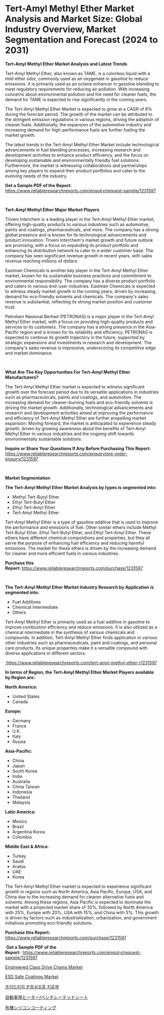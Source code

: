 <p><h1>Tert-Amyl Methyl Ether Market Analysis and Market Size: Global Industry Overview, Market Segmentation and Forecast (2024 to 2031)</h1></p><p><strong>Tert-Amyl Methyl Ether Market Analysis and Latest Trends</strong></p>
<p><p>Tert-Amyl Methyl Ether, also known as TAME, is a colorless liquid with a mild ether odor, commonly used as an oxygenate in gasoline to reduce emissions. It is primarily used as an octane enhancer in gasoline blending to meet regulatory requirements for reducing air pollution. With increasing concerns about environmental pollution and the need for cleaner fuels, the demand for TAME is expected to rise significantly in the coming years.</p><p>The Tert-Amyl Methyl Ether Market is expected to grow at a CAGR of 6% during the forecast period. The growth of the market can be attributed to the stringent emission regulations in various regions, driving the adoption of cleaner fuels. Additionally, the expansion of the automotive industry and increasing demand for high-performance fuels are further fueling the market growth.</p><p>The latest trends in the Tert-Amyl Methyl Ether Market include technological advancements in fuel blending processes, increasing research and development activities to enhance product efficiency, and the focus on developing sustainable and environmentally friendly fuel solutions. Furthermore, the market is witnessing collaborations and partnerships among key players to expand their product portfolios and cater to the evolving needs of the industry.</p></p>
<p><strong>Get a Sample PDF of the Report:&nbsp;</strong> <a href="https://www.reliableresearchreports.com/enquiry/request-sample/1231597">https://www.reliableresearchreports.com/enquiry/request-sample/1231597</a></p>
<p>&nbsp;</p>
<p><strong>Tert-Amyl Methyl Ether Major Market Players</strong></p>
<p><p>Triveni Interchem is a leading player in the Tert-Amyl Methyl Ether market, offering high-quality products to various industries such as automotive, paints and coatings, pharmaceuticals, and more. The company has a strong global presence and is known for its technological advancements and product innovation. Triveni Interchem's market growth and future outlook are promising, with a focus on expanding its product portfolio and enhancing its distribution network to cater to a wider customer base. The company has seen significant revenue growth in recent years, with sales revenue reaching millions of dollars.</p><p>Eastman Chemicals is another key player in the Tert-Amyl Methyl Ether market, known for its sustainable business practices and commitment to environmental responsibility. The company has a diverse product portfolio and caters to various end-user industries. Eastman Chemicals is expected to witness steady market growth in the coming years, driven by increasing demand for eco-friendly solvents and chemicals. The company's sales revenue is substantial, reflecting its strong market position and customer trust.</p><p>Petroliam Nasional Berhad (PETRONAS) is a major player in the Tert-Amyl Methyl Ether market, with a focus on providing high-quality products and services to its customers. The company has a strong presence in the Asia-Pacific region and is known for its reliability and efficiency. PETRONAS is expected to continue its growth trajectory in the future, supported by strategic expansions and investments in research and development. The company's sales revenue is impressive, underscoring its competitive edge and market dominance.</p></p>
<p>&nbsp;</p>
<p><strong>What Are The Key Opportunities For Tert-Amyl Methyl Ether Manufacturers?</strong></p>
<p><p>The Tert-Amyl Methyl Ether market is expected to witness significant growth over the forecast period due to its versatile applications in industries such as pharmaceuticals, paints and coatings, and automotive. The increasing demand for cleaner-burning fuels and eco-friendly solvents is driving the market growth. Additionally, technological advancements and research and development activities aimed at improving the performance and efficiency of Tert-Amyl Methyl Ether are further propelling market expansion. Moving forward, the market is anticipated to experience steady growth, driven by growing awareness about the benefits of Tert-Amyl Methyl Ether in various industries and the ongoing shift towards environmentally sustainable solutions.</p></p>
<p><strong>Inquire or Share Your Questions If Any Before Purchasing This Report:</strong> <a href="https://www.reliableresearchreports.com/enquiry/pre-order-enquiry/1231597">https://www.reliableresearchreports.com/enquiry/pre-order-enquiry/1231597</a></p>
<p>&nbsp;</p>
<p><strong>Market Segmentation</strong></p>
<p><strong>The Tert-Amyl Methyl Ether Market Analysis by types is segmented into:</strong></p>
<p><ul><li>Methyl Tert-Butyl Ether</li><li>Ethyl Tert-Butyl Ether</li><li>Ethyl Tert-Amyl Ether</li><li>Tert-Amyl Methyl Ether</li></ul></p>
<p><p>Tert-Amyl Methyl Ether is a type of gasoline additive that is used to improve the performance and emissions of fuel. Other similar ethers include Methyl Tert-Butyl Ether, Ethyl Tert-Butyl Ether, and Ethyl Tert-Amyl Ether. These ethers have different chemical compositions and properties, but they all serve the purpose of enhancing fuel efficiency and reducing harmful emissions. The market for these ethers is driven by the increasing demand for cleaner and more efficient fuels in various industries.</p></p>
<p><strong>Purchase this Report:&nbsp;</strong><a href="https://www.reliableresearchreports.com/purchase/1231597">https://www.reliableresearchreports.com/purchase/1231597</a></p>
<p>&nbsp;</p>
<p><strong>The Tert-Amyl Methyl Ether Market Industry Research by Application is segmented into:</strong></p>
<p><ul><li>Fuel Additives</li><li>Chemical Intermediate</li><li>Others</li></ul></p>
<p><p>Tert-Amyl Methyl Ether is primarily used as a fuel additive in gasoline to improve combustion efficiency and reduce emissions. It is also utilized as a chemical intermediate in the synthesis of various chemicals and compounds. In addition, Tert-Amyl Methyl Ether finds application in various other industries such as pharmaceuticals, paint and coatings, and personal care products. Its unique properties make it a versatile compound with diverse applications in different sectors.</p></p>
<p><a href="https://www.reliableresearchreports.com/tert-amyl-methyl-ether-r1231597">&nbsp;https://www.reliableresearchreports.com/tert-amyl-methyl-ether-r1231597</a></p>
<p><strong>In terms of Region, the Tert-Amyl Methyl Ether Market Players available by Region are:</strong></p>
<p>
    <p> <strong> North America: </strong>
        <ul>
            <li>United States</li>
            <li>Canada</li>
        </ul>
        </p> 
    <p> <strong> Europe: </strong>
        <ul>
            <li>Germany</li>
            <li>France</li>
            <li>U.K.</li>
            <li>Italy</li>
            <li>Russia</li>
        </ul>
        </p> 
    <p> <strong> Asia-Pacific: </strong>
        <ul>
            <li>China</li>
            <li>Japan</li>
            <li>South Korea</li>
            <li>India</li>
            <li>Australia</li>
            <li>China Taiwan</li>
            <li>Indonesia</li>
            <li>Thailand</li>
            <li>Malaysia</li>
        </ul>
        </p> 
    <p> <strong> Latin America: </strong>
        <ul>
            <li>Mexico</li>
            <li>Brazil</li>
            <li>Argentina Korea</li>
            <li>Colombia</li>
        </ul>
        </p> 
    <p> <strong> Middle East & Africa: </strong>
        <ul>
            <li>Turkey</li>
            <li>Saudi</li>
            <li>Arabia</li>
            <li>UAE</li>
            <li>Korea</li>
        </ul>
    </p>
    </p>
<p><p>The Tert-Amyl Methyl Ether market is expected to experience significant growth in regions such as North America, Asia Pacific, Europe, USA, and China due to the increasing demand for cleaner alternative fuels and solvents. Among these regions, Asia Pacific is expected to dominate the market with a projected market share of 35%, followed by North America with 25%, Europe with 20%, USA with 15%, and China with 5%. This growth is driven by factors such as industrialization, urbanization, and government initiatives promoting eco-friendly solutions.</p></p>
<p><strong>Purchase this Report: </strong><a href="https://www.reliableresearchreports.com/purchase/1231597">https://www.reliableresearchreports.com/purchase/1231597</a></p>
<p>&nbsp;<strong>Get a Sample PDF of the Report:&nbsp;&nbsp;</strong><a href="https://www.reliableresearchreports.com/enquiry/request-sample/1231597">https://www.reliableresearchreports.com/enquiry/request-sample/1231597</a></p>
<p><strong></strong></p>
<p><p><a href="https://github.com/ChiragRP21/Market-Research-Report-List-5/blob/main/engineered-class-drive-chains-market.md">Engineered Class Drive Chains Market</a></p><p><a href="https://github.com/eeenafisainka/Market-Research-Report-List-1/blob/main/esd-safe-coatings-market.md">ESD Safe Coatings Market</a></p><p><a href="https://github.com/alfitoms13/Market-Research-Report-List-1/blob/main/5458484142726.md">프리드리히 운동실조증 치료제</a></p><p><a href="https://github.com/moulafa/Market-Research-Report-List-2/blob/main/2454415137221.md">自動車用ヒーター/ベンチレーテッドシート</a></p><p><a href="https://github.com/SantosDicki04/Market-Research-Report-List-2/blob/main/1556529137222.md">有機シリコンコーティング</a></p></p>